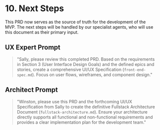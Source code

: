 # 10. Next Steps

This PRD now serves as the source of truth for the development of the MVP. The next steps will be handled by our specialist agents, who will use this document as their primary input.

## UX Expert Prompt
> "Sally, please review this completed PRD. Based on the requirements in Section 3 (User Interface Design Goals) and the defined epics and stories, create a comprehensive UI/UX Specification (`front-end-spec.md`). Focus on user flows, wireframes, and component design."

## Architect Prompt
> "Winston, please use this PRD and the forthcoming UI/UX Specification from Sally to create the definitive Fullstack Architecture Document (`fullstack-architecture.md`). Ensure your architecture directly supports all functional and non-functional requirements and provides a clear implementation plan for the development team."
